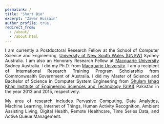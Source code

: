 ```yaml
---
permalink: /
title: "Short Bio"
excerpt: "Zawar Hussain"
author_profile: true
redirect_from: 
  - /about/
  - /about.html
---
```

<meta name="google-site-verification" content="r66YdKi3bZdmAiD1HupC96CrmY4uszTPFAgpRaztrJ8" />
<div style="text-align: justify"> 
<p>I am currently a Postdoctoral Research Fellow at the School of Computer Science and Engineering, <a href="https://www.unsw.edu.au">University of New South Wales (UNSW)</a> Sydney Australia. I am also an Honorary Research Fellow at <a href="https://www.mq.edu.au">Macquarie University</a> Sydney Australia. I did my Ph.D. from <a href="https://www.mq.edu.au">Macquarie University</a>. I am a recipient of International Research Training Program Scholarship from Commonwealth Government of Australia. I did my Master of Science and Bachelor of Science in Computer System Engineering from <a href="https://giki.edu.pk">Ghulam Ishaq Khan Institute of Engineering Sciences and Technology (GIKI)</a> Pakistan in the year 2013 and 2015, respectively.</p>


<p>My area of research includes Pervasive Computing, Data Analytics, Machine Learning, Internet of Things, Human Activity Recognition, Ambient Assisting Living, Digital Health, Remote Healthcare, Time Series Data, and Active Queue Management.</p></div>

